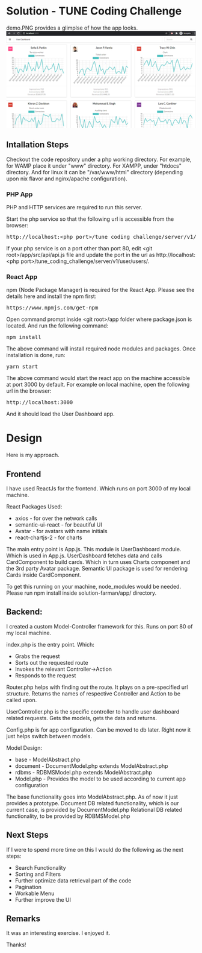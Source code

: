 
# Solution - TUNE Coding Challenge

demo.PNG provides a glimplse of how the app looks.
![demo.PNG](https://github.com/farman-a-shah/tune_coding_challenge/blob/main/demo.PNG?raw=true)


## Intallation Steps

Checkout the code repository under a php working directory. For example, for WAMP place it under "www" directory. For XAMPP, under "htdocs" directory. And for linux it can be "/var/www/html" directory (depending upon nix flavor and nginx/apache configuration).

### PHP App

PHP and HTTP services are required to run this server.

Start the php service so that the following url is accessible from the browser:

<pre>http://localhost:&lt;php port&gt;/tune_coding_challenge/server/v1/user/users/</pre>

If your php service is on a port other than port 80, edit &lt;git root&gt;/app/src/api/api.js file and update the port in the url as http://localhost:&lt;php port&gt;/tune_coding_challenge/server/v1/user/users/.


### React App

npm (Node Package Manager) is required for the React App. Please see the details here and install the npm first:
<pre>https://www.npmjs.com/get-npm</pre>

Open command prompt inside &lt;git root&gt;/app folder where package.json is located. And run the following command:

<pre>npm install</pre>

The above command will install required node modules and packages. Once installation is done, run:

<pre>yarn start</pre>

The above command would start the react app on the machine accessible at port 3000 by default. For example on local machine, open the following url in the browser:

<pre>http://localhost:3000</pre>

And it should load the User Dashboard app.


# Design

Here is my approach.


## Frontend
I have used ReactJs for the frontend. Which runs on port 3000 of my local machine.

React Packages Used:
* axios - for over the network calls
* semantic-ui-react - for beautiful UI
* Avatar - for avatars with name initials
* react-chartjs-2 - for charts

The main entry point is App.js.
This module is UserDashboard module. Which is used in App.js. 
UserDashboard fetches data and calls CardComponent to build cards. Which in turn uses Charts component and the 3rd party Avatar package.
Semantic UI package is used for rendering Cards inside CardComponent.

To get this running on your machine, node_modules would be needed. Please run npm install inside solution-farman/app/ directory.


## Backend:
I created a custom Model-Controller framework for this. Runs on port 80 of my local machine.

index.php is the entry point. Which:
* Grabs the request
* Sorts out the requested route
* Invokes the relevant Controller->Action
* Responds to the request

Router.php helps with finding out the route. It plays on a pre-specified url structure. Returns the names of respective Controller and Action to be called upon.

UserController.php is the specific controller to handle user dashboard related requests. Gets the models, gets the data and returns.

Config.php is for app configuration. Can be moved to db later. Right now it just helps switch between models.

Model Design:
* base - ModelAbstract.php
* document - DocumentModel.php extends ModelAbstract.php
* rdbms - RDBMSModel.php extends ModelAbstract.php
* Model.php - Provides the model to be used according to current app configuration

The base functionality goes into ModelAbstract.php. As of now it just provides a prototype.
Document DB related functionality, which is our current case, is provided by DocumentModel.php
Relational DB related functionality, to be provided by RDBMSModel.php

## Next Steps
If I were to spend more time on this I would do the following as the next steps:

* Search Functionality
* Sorting and Filters
* Further optimize data retrieval part of the code
* Pagination
* Workable Menu
* Further improve the UI


## Remarks
It was an interesting exercise. I enjoyed it.

Thanks!




